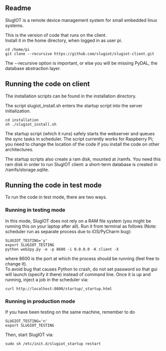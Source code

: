 ## Readme

SlugIOT is a remote device management system for small embedded linux systems.

This is the version of code that runs on the client.  
Install it in the home directory, when logged in as user pi.
    
    cd /home/pi
    git clone --recursive https://github.com/slugiot/slugiot-client.git

The --recursive option is important, or else you will be missing PyDAL, the database abstraction layer. 

## Running the code on client

The installation scripts can be found in the installation directory.

The script slugiot_install.sh enters the startup script into the server initialization.

    cd installation
    sh ./slugiot_install.sh
    
The startup script (which it runs) safely starts the webserver and queues the 
sync tasks in scheduler.  The script currently works for Raspberry Pi; you 
need to change the location of the code if you install the code on other architectures. 

The startup scripts also create a ram disk, mounted at /ramfs. 
You need this ram disk in order to run SlugIOT client: a short-term database is created
in /ramfs/storage.sqlite. 

## Running the code in test mode

To run the code in test mode, there are two ways. 

### Running in testing mode

In this mode, SlugIOT does not rely on a RAM file system (you might be running this on
your laptop after all).  Run it from terminal as follows (Note: scheduler run 
as separate process due to iOS/PyCharm bug):

    SLUGIOT_TESTING='y'
    export SLUGIOT_TESTING
    python web2py.py -e -p 8600 -i 0.0.0.0 -K client -X 
    
where 8600 is the port at which the process should be running (feel free to change it).  
To avoid bug that causes Python to crash, do not set password so that gui will launch (specify
it there) instead of command line.  Once it is up and running, inject a job in the scheduler via:

    curl http://localhost:8600/startup/_startup.html

### Running in production mode

If you have been testing on the same machine, remember to do

    SLUGIOT_TESTING='n'
    export SLUGIOT_TESTING
    
Then, start SlugIOT via:

    sudo sh /etc/init.d/slugiot_startup restart
